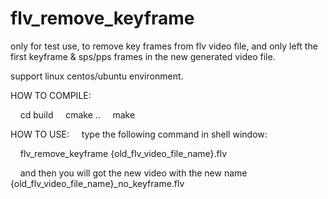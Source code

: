 # flv_remove_keyframe
only for test use, to remove key frames from flv video file, and only left the first keyframe & sps/pps frames in the new generated video file.

support linux centos/ubuntu environment.

HOW TO COMPILE:

&nbsp;&nbsp;&nbsp;&nbsp;cd build
&nbsp;&nbsp;&nbsp;&nbsp;cmake ..
&nbsp;&nbsp;&nbsp;&nbsp;make
   
   
HOW TO USE:
&nbsp;&nbsp;&nbsp;&nbsp;type the following command in shell window:
   
&nbsp;&nbsp;&nbsp;&nbsp;flv_remove_keyframe {old_flv_video_file_name}.flv
   
&nbsp;&nbsp;&nbsp;&nbsp;and then you will got the new video with the new name {old_flv_video_file_name}_no_keyframe.flv
    
 
